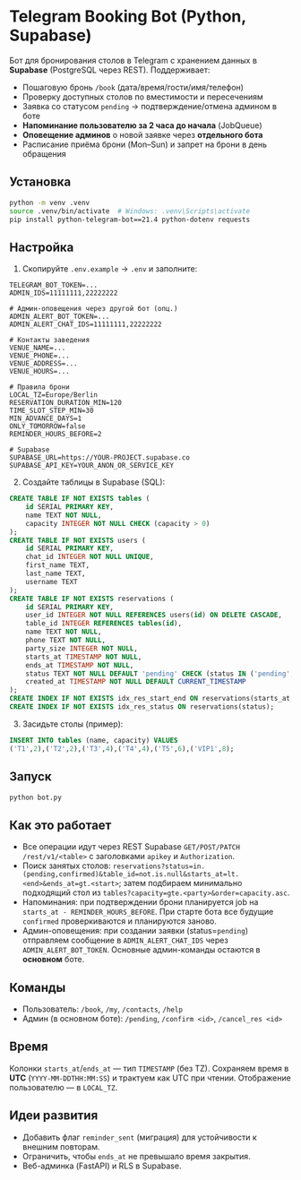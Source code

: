 
# Telegram Booking Bot (Python, Supabase)

Бот для бронирования столов в Telegram с хранением данных в **Supabase** (PostgreSQL через REST). Поддерживает:
- Пошаговую бронь `/book` (дата/время/гости/имя/телефон)
- Проверку доступных столов по вместимости и пересечениям
- Заявка со статусом `pending` → подтверждение/отмена админом в боте
- **Напоминание пользователю за 2 часа до начала** (JobQueue)
- **Оповещение админов** о новой заявке через **отдельного бота**
- Расписание приёма брони (Mon–Sun) и запрет на брони в день обращения

## Установка
```bash
python -m venv .venv
source .venv/bin/activate  # Windows: .venv\Scripts\activate
pip install python-telegram-bot==21.4 python-dotenv requests
```

## Настройка
1) Скопируйте `.env.example` → `.env` и заполните:
```
TELEGRAM_BOT_TOKEN=...
ADMIN_IDS=11111111,22222222

# Админ-оповещения через другой бот (опц.)
ADMIN_ALERT_BOT_TOKEN=...
ADMIN_ALERT_CHAT_IDS=11111111,22222222

# Контакты заведения
VENUE_NAME=...
VENUE_PHONE=...
VENUE_ADDRESS=...
VENUE_HOURS=...

# Правила брони
LOCAL_TZ=Europe/Berlin
RESERVATION_DURATION_MIN=120
TIME_SLOT_STEP_MIN=30
MIN_ADVANCE_DAYS=1
ONLY_TOMORROW=false
REMINDER_HOURS_BEFORE=2

# Supabase
SUPABASE_URL=https://YOUR-PROJECT.supabase.co
SUPABASE_API_KEY=YOUR_ANON_OR_SERVICE_KEY
```
2) Создайте таблицы в Supabase (SQL):
```sql
CREATE TABLE IF NOT EXISTS tables (
    id SERIAL PRIMARY KEY,
    name TEXT NOT NULL,
    capacity INTEGER NOT NULL CHECK (capacity > 0)
);
CREATE TABLE IF NOT EXISTS users (
    id SERIAL PRIMARY KEY,
    chat_id INTEGER NOT NULL UNIQUE,
    first_name TEXT,
    last_name TEXT,
    username TEXT
);
CREATE TABLE IF NOT EXISTS reservations (
    id SERIAL PRIMARY KEY,
    user_id INTEGER NOT NULL REFERENCES users(id) ON DELETE CASCADE,
    table_id INTEGER REFERENCES tables(id),
    name TEXT NOT NULL,
    phone TEXT NOT NULL,
    party_size INTEGER NOT NULL,
    starts_at TIMESTAMP NOT NULL,
    ends_at TIMESTAMP NOT NULL,
    status TEXT NOT NULL DEFAULT 'pending' CHECK (status IN ('pending','confirmed','canceled', 'stopped')),
    created_at TIMESTAMP NOT NULL DEFAULT CURRENT_TIMESTAMP
);
CREATE INDEX IF NOT EXISTS idx_res_start_end ON reservations(starts_at, ends_at);
CREATE INDEX IF NOT EXISTS idx_res_status ON reservations(status);
```
3) Засидьте столы (пример):
```sql
INSERT INTO tables (name, capacity) VALUES
('T1',2),('T2',2),('T3',4),('T4',4),('T5',6),('VIP1',8);
```

## Запуск
```bash
python bot.py
```

## Как это работает
- Все операции идут через REST Supabase `GET/POST/PATCH /rest/v1/<table>` с заголовками `apikey` и `Authorization`.
- Поиск занятых столов: `reservations?status=in.(pending,confirmed)&table_id=not.is.null&starts_at=lt.<end>&ends_at=gt.<start>`;
  затем подбираем минимально подходящий стол из `tables?capacity=gte.<party>&order=capacity.asc`.
- Напоминания: при подтверждении брони планируется job на `starts_at - REMINDER_HOURS_BEFORE`. При старте бота все будущие `confirmed` проверкиваются и планируются заново.
- Админ-оповещения: при создании заявки (status=`pending`) отправляем сообщение в `ADMIN_ALERT_CHAT_IDS` через `ADMIN_ALERT_BOT_TOKEN`.
  Основные админ-команды остаются в **основном** боте.

## Команды
- Пользователь: `/book`, `/my`, `/contacts`, `/help`
- Админ (в основном боте): `/pending`, `/confirm <id>`, `/cancel_res <id>`

## Время
Колонки `starts_at`/`ends_at` — тип `TIMESTAMP` (без TZ). Сохраняем время в **UTC** (`YYYY-MM-DDTHH:MM:SS`) и трактуем как UTC при чтении. Отображение пользователю — в `LOCAL_TZ`.

## Идеи развития
- Добавить флаг `reminder_sent` (миграция) для устойчивости к внешним повторам.
- Ограничить, чтобы `ends_at` не превышало время закрытия.
- Веб-админка (FastAPI) и RLS в Supabase.
